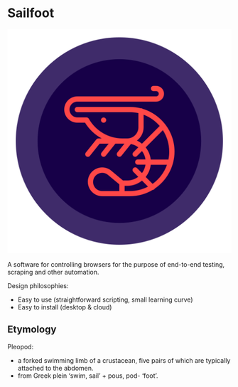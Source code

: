 # Sailfoot

![Alt logo](./logo.svg)

A software for controlling browsers for the purpose of end-to-end testing, scraping and other automation.

Design philosophies:
* Easy to use (straightforward scripting, small learning curve)
* Easy to install (desktop & cloud)

## Etymology

Pleopod:
* a forked swimming limb of a crustacean, five pairs of which are typically attached to the abdomen.
* from Greek plein ‘swim, sail’ + pous, pod- ‘foot’.
